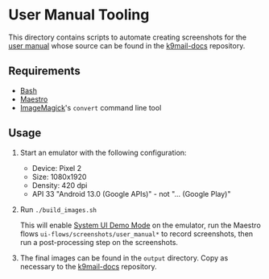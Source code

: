 # User Manual Tooling

This directory contains scripts to automate creating screenshots for the [user manual](https://mail.insa.gov.et/) whose
source can be found in the [k9mail-docs](https://github.com/k9mail/k9mail-docs) repository.

## Requirements

- [Bash](https://www.gnu.org/software/bash/)
- [Maestro](https://maestro.mobile.dev/)
- [ImageMagick](https://imagemagick.org/)'s `convert` command line tool

## Usage

1. Start an emulator with the following configuration:

   - Device: Pixel 2
   - Size: 1080x1920
   - Density: 420 dpi
   - API 33 "Android 13.0 (Google APIs)" - not "… (Google Play)"

2. Run `./build_images.sh`

   This will enable [System UI Demo Mode](https://android.googlesource.com/platform/frameworks/base/+/master/packages/SystemUI/docs/demo_mode.md)
   on the emulator, run the Maestro flows `ui-flows/screenshots/user_manual*` to record screenshots, then run a
   post-processing step on the screenshots.

3. The final images can be found in the `output` directory. Copy as necessary to the
   [k9mail-docs](https://github.com/k9mail/k9mail-docs) repository.
